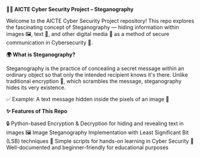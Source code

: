 **🕵️‍♂️ AICTE Cyber Security Project – Steganography**

Welcome to the AICTE Cyber Security Project repository!
This repo explores the fascinating concept of Steganography — hiding information within images 🖼️, text 📜, and other digital media 💾 as a method of secure communication in Cybersecurity 🔐.



**🌍 What is Steganography?**

Steganography is the practice of concealing a secret message within an ordinary object so that only the intended recipient knows it's there. Unlike traditional encryption 🔑, which scrambles the message, steganography hides its very existence.

✅ Example: A text message hidden inside the pixels of an image 🌈


**✨ Features of This Repo**

🔒 Python-based Encryption & Decryption for hiding and revealing text in images
🖼️ Image Steganography Implementation with Least Significant Bit (LSB) techniques
🚀 Simple scripts for hands-on learning in Cyber Security
📝 Well-documented and beginner-friendly for educational purposes


